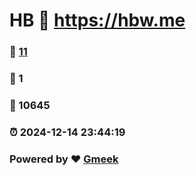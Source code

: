 # HB :link: https://hbw.me 
### :page_facing_up: [11](https://hbw.me/tag.html) 
### :speech_balloon: 1 
### :hibiscus: 10645 
### :alarm_clock: 2024-12-14 23:44:19 
### Powered by :heart: [Gmeek](https://github.com/Meekdai/Gmeek)
